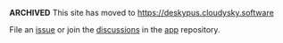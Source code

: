 **ARCHIVED** This site has moved to https://deskypus.cloudysky.software

File an [issue](https://github.com/deskypus/app/issues) or join the [discussions](https://github.com/deskypus/app/discussions) in the [app](https://github.com/deskypus/app) repository.
